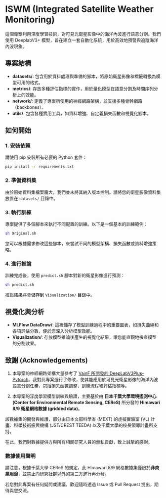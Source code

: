 # ISWM (Integrated Satellite Weather Monitoring)

這個專案利用深度學習技術，對可見光衛星影像中的海洋內波進行語意分割。我們使用 DeeplabV3+ 模型，旨在建立一套自動化系統，用於高效地預警與追蹤海洋內波現象。

## 專案結構

- **datasets/**: 包含用於資料處理與準備的腳本，將原始衛星影像和標籤轉換為模型可用的格式。
- **metrics/**: 存放多種評估指標的實作，用於量化模型在語意分割及時間序列分析上的效能。
- **network/**: 定義了專案所使用的神經網路架構，並支援多種骨幹網路（backbones）。
- **utils/**: 包含各種實用工具，如資料增強、自定義損失函數和視覺化腳本。

## 如何開始

### 1. 安裝依賴

請使用 pip 安裝所有必要的 Python 套件：

```bash
pip install -r requirements.txt
```

### 2. 準備資料集

由於原始資料集檔案龐大，我們並未將其納入版本控制。請將您的衛星影像資料集放置在 `datasets/` 目錄中。

### 3. 執行訓練

專案提供了多個腳本來執行不同配置的訓練。以下是一個基本的訓練範例：

```bash
sh Original.sh
```

您可以根據需求修改這些腳本，來嘗試不同的模型架構、損失函數或資料增強策略。

### 4. 進行推論

訓練完成後，使用 `predict.sh` 腳本對新的衛星影像進行預測：

```bash
sh predict.sh
```

推論結果將會儲存到 `Visualization/` 目錄中。

## 視覺化與分析

- **MLFlow DataDraw/**: 這裡儲存了模型訓練過程中的重要圖表，如損失曲線和各項評估分數，便於您深入分析模型效能。
- **Visualization/**: 存放模型推論後產生的視覺化結果，讓您能直觀地檢查模型的分割效果。

## 致謝 (Acknowledgements)

1. 本專案的神經網路架構大量參考了 [VainF 所開發的 DeepLabV3Plus-Pytorch](https://github.com/VainF/DeepLabV3Plus-Pytorch)。我對此專案進行了修改，使其能應用於可見光衛星影像的海洋內波語意分割任務，包括損失函數調整、訓練流程和評估指標等。

2. 本專案的深度學習模型訓練與驗證，主要基於由 **日本千葉大學環境遙測中心 (Center for Environmental Remote Sensing, CEReS)** 所分發的 **Himawari 8/9 衛星網格數據 (gridded data)**。

該數據集的開發與維護，部分由日本文部科學省 (MEXT) 的虛擬實驗室 (VL) 計畫、科學技術振興機構 (JST/CREST TEEDA) 以及千葉大學的校長領導計畫所支持。

在此，我們對數據提供方與所有相關研究人員的無私貢獻，致上誠摯的感謝。

### **數據使用聲明**
請注意，根據千葉大學 CEReS 的規定，此 Himawari 8/9 網格數據集僅限於**非商業用途**，並禁止向研究社群以外的第三方進行再分發。

若您對此專案有任何疑問或建議，歡迎隨時透過 Issue 或 Pull Request 提出，期待與您交流。